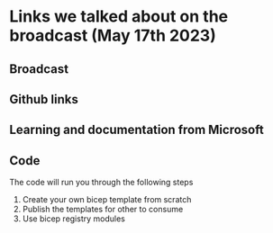 # Links we talked about on the broadcast (May 17th 2023)

## Broadcast

## Github links

## Learning and documentation from Microsoft

## Code

The code will run you through the following steps

1. Create your own bicep template from scratch
1. Publish the templates for other to consume
1. Use bicep registry modules